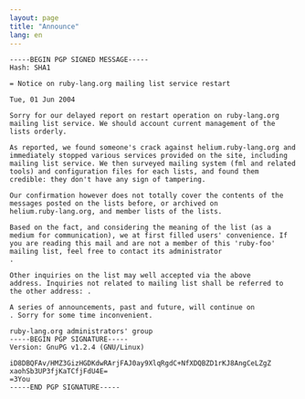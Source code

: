 ```yaml
---
layout: page
title: "Announce"
lang: en
---
```



    -----BEGIN PGP SIGNED MESSAGE-----
    Hash: SHA1

    = Notice on ruby-lang.org mailing list service restart

    Tue, 01 Jun 2004

    Sorry for our delayed report on restart operation on ruby-lang.org
    mailing list service. We should account current management of the
    lists orderly.

    As reported, we found someone's crack against helium.ruby-lang.org and
    immediately stopped various services provided on the site, including
    mailing list service. We then surveyed mailing system (fml and related
    tools) and configuration files for each lists, and found them
    credible: they don't have any sign of tampering.

    Our confirmation however does not totally cover the contents of the
    messages posted on the lists before, or archived on
    helium.ruby-lang.org, and member lists of the lists.

    Based on the fact, and considering the meaning of the list (as a
    medium for communication), we at first filled users' convenience. If
    you are reading this mail and are not a member of this 'ruby-foo'
    mailing list, feel free to contact its administrator
    .

    Other inquiries on the list may well accepted via the above
    address. Inquiries not related to mailing list shall be referred to
    the other address: .

    A series of announcements, past and future, will continue on
    . Sorry for some time inconvenient.

    ruby-lang.org administrators' group
    -----BEGIN PGP SIGNATURE-----
    Version: GnuPG v1.2.4 (GNU/Linux)

    iD8DBQFAv/HMZ3GizHGDKdwRArjFAJ0ay9XlqRgdC+NfXDQBZD1rKJ8AngCeLZgZ
    xaohSb3UP3fjKaTCfjFdU4E=
    =3You
    -----END PGP SIGNATURE-----

